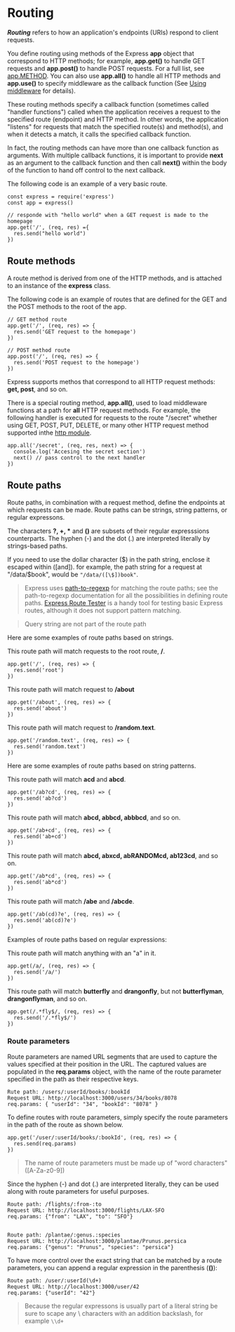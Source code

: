 # Routing

***Routing*** refers to how an application's endpoints (URIs) respond to client requests.</br>

You define routing using methods of the Express **app** object that correspond to HTTP methods; for example, **app.get()** to handle GET requests and **app.post()** to handle POST requests. For a full list, see [app.METHOD](https://expressjs.com/en/4x/api.html#app.METHOD). You can also use **app.all()** to handle all HTTP methods and **app.use()** to specify middleware as the callback function (See [Using middleware](https://expressjs.com/en/guide/using-middleware.html) for details).</br>

These routing methods specify a callback function (sometimes called "handler functions") called when the application receives a request to the specified route (endpoint) and HTTP method. In other words, the application "listens" for requests that match the specified route(s) and method(s), and when it detects a match, it calls the specified callback function.</br>

In fact, the routing methods can have more than one callback function as arguments. With multiple callback functions, it is important to provide **next** as an argument to the callback function and then call **next()** within the body of the function to hand off control to the next callback.</br>

The following code is an example of a very basic route.

    const express = require('express')
    const app = express()

    // responde with "hello world" when a GET request is made to the homepage
    app.get('/', (req, res) ={
      res.send("hello world")
    })

## Route methods

A route method is derived from one of the HTTP methods, and is attached to an instance of the **express** class.</br>

The following code is an example of routes that are defined for the GET and the POST methods to the root of the app.

    // GET method route
    app.get('/', (req, res) => {
      res.send('GET request to the homepage')
    })

    // POST method route
    app.post('/', (req, res) => {
      res.send('POST request to the homepage')
    })

Express supports methos that correspond to all HTTP request methods: **get, post**, and so on.</br>

There is a special routing method, **app.all()**, used to load middleware functions at a path for **all** HTTP request methods. For example, the following handler is executed for requests to the route "/secret" whether using GET, POST, PUT, DELETE, or many other HTTP request method supported inthe [http module](https://nodejs.org/api/http.html#http_http_methods).

    app.all('/secret', (req, res, next) => {
      console.log('Accesing the secret section')
      next() // pass control to the next handler
    })

## Route paths

Route paths, in combination with a request method, define the endpoints at which requests can be made. Route paths can be strings, string patterns, or regular expressons.</br>

The characters **?, +, \*** and **()** are subsets of their regular expresssions counterparts. The hyphen (-) and the dot (.) are interpreted literally by strings-based paths.</br>

If you need to use the dollar character ($) in the path string, enclose it escaped within ([and]). for example, the path string for a request at "/data/$book", would be `"/data/([\$])book"`.</br>

> Express uses [path-to-regexp](https://www.npmjs.com/package/path-to-regexp) for matching the route paths; see the path-to-regexp documentation for all the possibilities in defining route paths. [Express Route Tester](http://forbeslindesay.github.io/express-route-tester/) is a handy tool for testing basic Express routes, although it does not support pattern matching.

> Query string are not part of the route path

Here are some examples of route paths based on strings.</br>

This route path will match requests to the root route, **/**.

    app.get('/', (req, res) => {
      res.send('root')
    })

This route path will match request to **/about**

    app.get('/about', (req, res) => {
      res.send('about')
    })

This route path will match request to **/random.text**.

    app.get('/random.text', (req, res) => {
      res.send('random.text')
    })


Here are some examples of route paths based on string patterns.</br> 

This route path will match **acd** and **abcd**.

    app.get('/ab?cd', (req, res) => {
      res.send('ab?cd')
    })

This route path will match **abcd, abbcd, abbbcd**, and so on.

    app.get('/ab+cd', (req, res) => {
      res.send('ab+cd')
    })

This route path will match **abcd, abxcd, abRANDOMcd, ab123cd**, and so on.

    app.get('/ab*cd', (req, res) => {
      res.send('ab*cd')
    })

This route path will match **/abe** and **/abcde**.

    app.get('/ab(cd)?e', (req, res) => {
      res.send('ab(cd)?e')
    })

Examples of route paths based on regular expressions:</br>

This route path will match anything with an "a" in it.

    app.get(/a/, (req, res) => {
      res.send('/a/')
    })

This route path will match **butterfly** and **drangonfly**, but not **butterflyman**, **drangonflyman**, and so on.

    app.get(/.*fly$/, (req, res) => {
      res.send('/.*fly$/')
    })

### Route parameters

Route parameters are named URL segments that are used to capture the values specified at their position in the URL. The captured values are populated in the **req.params** object, with the name of the route parameter specified in the path as their respective keys.

    Rute path: /users/:userId/books/:bookId
    Request URL: http://localhost:3000/users/34/books/8078
    req.params: { "userId": "34", "bookId": "8078" }

To define routes with route parameters, simply specify the route parameters in the path of the route as shown below.

    app.get('/user/:userId/books/:bookId', (req, res) => {
      res.send(req.params)
    })

> The name of route parameters must be made up of "word characters" ([A-Za-z0-9])

Since the hyphen (-) and dot (.) are interpreted literally, they can be used along with route parameters for useful purposes.

    Route path: /flights/:from-:to
    Request URL: http://localhost:3000/flights/LAX-SFO
    req.params: {"from": "LAX", "to": "SFO"}


    Route path: /plantae/:genus.:species
    Request URL: http://localhost:3000/plantae/Prunus.persica
    req.params: {"genus": "Prunus", "species": "persica"}

To have more control over the exact string that can be matched by a route parameters, you can append a regular expression in the parenthesis (**()**):

    Route path: /user/:userId(\d+)
    Request URL: http://localhost:3000/user/42
    req.params: {"userId": "42"}

> Because the regular expressons is usually part of a literal string be sure to scape any \ characters with an addition backslash, for example `\\d+`